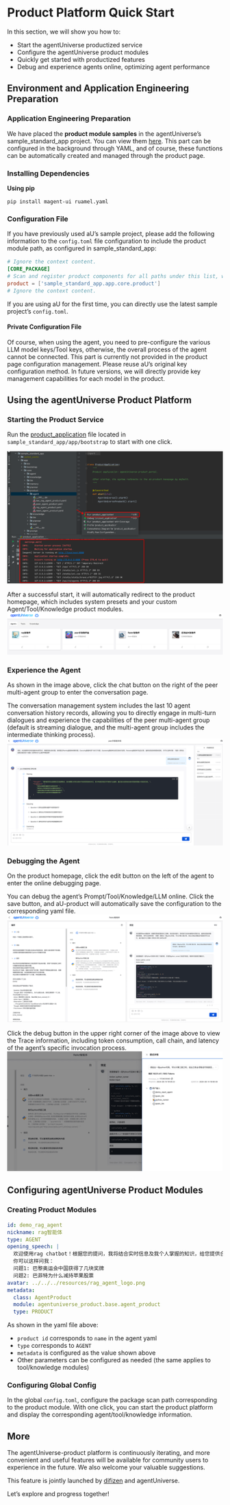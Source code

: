 # Product Platform Quick Start
In this section, we will show you how to:

* Start the agentUniverse productized service
* Configure the agentUniverse product modules
* Quickly get started with productized features
* Debug and experience agents online, optimizing agent performance

## Environment and Application Engineering Preparation
### Application Engineering Preparation
We have placed the **product module samples** in the agentUniverse’s sample_standard_app project. You can view them [here](../../../sample_standard_app/app/core/product). This part can be configured in the background through YAML, and of course, these functions can be automatically created and managed through the product page.

### Installing Dependencies
**Using pip**
```shell
pip install magent-ui ruamel.yaml
```

### Configuration File
If you have previously used aU’s sample project, please add the following information to the `config.toml` file configuration to include the product module path, as configured in sample_standard_app:
```toml
# Ignore the context content.
[CORE_PACKAGE]
# Scan and register product components for all paths under this list, with priority over the default.
product = ['sample_standard_app.app.core.product']
# Ignore the context content.
```
If you are using aU for the first time, you can directly use the latest sample project’s `config.toml`.

#### Private Configuration File
Of course, when using the agent, you need to pre-configure the various LLM model keys/Tool keys, otherwise, the overall process of the agent cannot be connected. This part is currently not provided in the product page configuration management. Please reuse aU’s original key configuration method. In future versions, we will directly provide key management capabilities for each model in the product.


## Using the agentUniverse Product Platform
### Starting the Product Service
Run the [product_application](../../../sample_standard_app/app/bootstrap/product_application.py) file located in `sample_standard_app/app/bootstrap` to start with one click.

![img.png](../_picture/product_start.png)

After a successful start, it will automatically redirect to the product homepage, which includes system presets and your custom Agent/Tool/Knowledge product modules.
![agentuniverse_product_homepage](../_picture/agentuniverse_product_homepage.png)

### Experience the Agent
As shown in the image above, click the chat button on the right of the peer multi-agent group to enter the conversation page.

The conversation management system includes the last 10 agent conversation history records, allowing you to directly engage in multi-turn dialogues and experience the capabilities of the peer multi-agent group (default is streaming dialogue, and the multi-agent group includes the intermediate thinking process).
![agentuniverse_product_agent_chat](../_picture/agentuniverse_product_agent_chat.png)

### Debugging the Agent
On the product homepage, click the edit button on the left of the agent to enter the online debugging page.

You can debug the agent’s Prompt/Tool/Knowledge/LLM online. Click the save button, and aU-product will automatically save the configuration to the corresponding yaml file.
![agentuniverse_product_agent_editor](../_picture/agentuniverse_product_agent_editor.png)

Click the debug button in the upper right corner of the image above to view the Trace information, including token consumption, call chain, and latency of the agent’s specific invocation process.
![agentuniverse_product_agent_trace](../_picture/agentuniverse_product_agent_trace.png)

## Configuring agentUniverse Product Modules
### Creating Product Modules
```yaml
id: demo_rag_agent
nickname: rag智能体
type: AGENT
opening_speech: |
  欢迎使用rag chatbot！根据您的提问，我将结合实时信息及我个人掌握的知识，给您提供合理的解答。
  你可以这样问我：
  问题1: 巴黎奥运会中国获得了几块奖牌
  问题2: 巴菲特为什么减持苹果股票
avatar: ../../../resources/rag_agent_logo.png
metadata:
  class: AgentProduct
  module: agentuniverse_product.base.agent_product
  type: PRODUCT
```

As shown in the yaml file above:

- `product id` corresponds to `name` in the agent yaml
- `type` corresponds to `AGENT`
- `metadata` is configured as the value shown above
- Other parameters can be configured as needed (the same applies to tool/knowledge modules)

### Configuring Global Config
In the global `config.toml`, configure the package scan path corresponding to the product module. With one click, you can start the product platform and display the corresponding agent/tool/knowledge information.

## More
The agentUniverse-product platform is continuously iterating, and more convenient and useful features will be available for community users to experience in the future. We also welcome your valuable suggestions.

This feature is jointly launched by [difizen](https://github.com/difizen/magent) and agentUniverse.

Let’s explore and progress together!